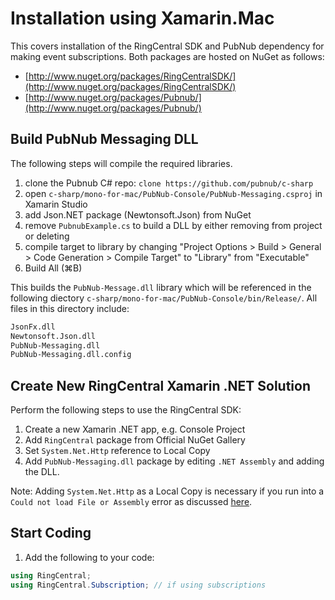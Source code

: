# Installation using Xamarin.Mac

This covers installation of the RingCentral SDK and PubNub dependency for making event subscriptions. Both packages are hosted on NuGet as follows:

* [http://www.nuget.org/packages/RingCentralSDK/](http://www.nuget.org/packages/RingCentralSDK/)
* [http://www.nuget.org/packages/Pubnub/](http://www.nuget.org/packages/Pubnub/)

## Build PubNub Messaging DLL

The following steps will compile the required libraries.

1. clone the Pubnub C# repo: `clone https://github.com/pubnub/c-sharp`
1. open `c-sharp/mono-for-mac/PubNub-Console/PubNub-Messaging.csproj` in Xamarin Studio
1. add Json.NET package (Newtonsoft.Json) from NuGet
1. remove `PubnubExample.cs` to build a DLL by either removing from project or deleting
1. compile target to library by changing "Project Options > Build > General > Code Generation > Compile Target" to "Library" from "Executable"
1. Build All (⌘B)

This builds the `PubNub-Message.dll` library which will be referenced in the following diectory `c-sharp/mono-for-mac/PubNub-Console/bin/Release/`. All files in this directory include:

```bash
JsonFx.dll
Newtonsoft.Json.dll
PubNub-Messaging.dll
PubNub-Messaging.dll.config
```

## Create New RingCentral Xamarin .NET Solution

Perform the following steps to use the RingCentral SDK:

1. Create a new Xamarin .NET app, e.g. Console Project
1. Add `RingCentral` package from Official NuGet Gallery
1. Set `System.Net.Http` reference to Local Copy
1. Add `PubNub-Messaging.dll` package by editing `.NET Assembly` and adding the DLL.

Note: Adding `System.Net.Http` as a Local Copy is necessary if you run into a `Could not load File or Assembly` error as discussed [here](https://forums.xamarin.com/discussion/27927/could-not-load-file-or-assembly-system-net-http).

## Start Coding

1. Add the following to your code:

```csharp
using RingCentral;
using RingCentral.Subscription; // if using subscriptions
```